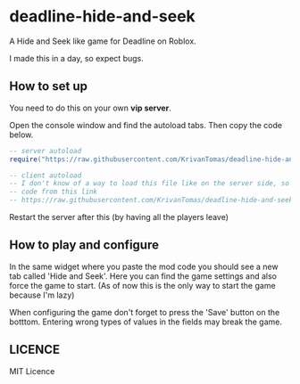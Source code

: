 # deadline-hide-and-seek

A Hide and Seek like game for Deadline on Roblox.

I made this in a day, so expect bugs.

## How to set up
You need to do this on your own __vip server__.

Open the console window and find the autoload tabs. Then copy the code below.
```lua
-- server autoload
require("https://raw.githubusercontent.com/KrivanTomas/deadline-hide-and-seek/main/server.lua")
```

```lua
-- client autoload
-- I don't know of a way to load this file like on the server side, so just copy the whole
-- code from this link
-- https://raw.githubusercontent.com/KrivanTomas/deadline-hide-and-seek/main/client.lua
```
Restart the server after this (by having all the players leave)

## How to play and configure
In the same widget where you paste the mod code you should see a new tab called 'Hide and Seek'.
Here you can find the game settings and also force the game to start. (As of now this is the only way
to start the game because I'm lazy)

When configuring the game don't forget to press the 'Save' button on the botttom. Entering wrong types of values
in the fields may break the game.

## LICENCE
MIT Licence
